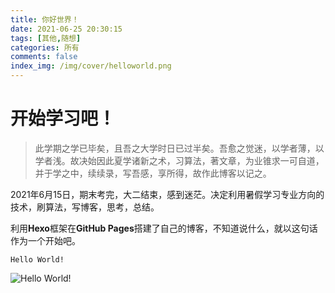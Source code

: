 ```yaml
---
title: 你好世界！
date: 2021-06-25 20:30:15
tags: [其他,随想]
categories: 所有
comments: false
index_img: /img/cover/helloworld.png
---
```


# 开始学习吧！

> 此学期之学已毕矣，且吾之大学时日已过半矣。吾愈之觉迷，以学者薄，以学者浅。故决始因此夏学诸新之术，习算法，著文章，为业锥求一可自道，并于学之中，续续录，写吾感，享所得，故作此博客以记之。

2021年6月15日，期末考完，大二结束，感到迷茫。决定利用暑假学习专业方向的技术，刷算法，写博客，思考，总结。

利用**Hexo**框架在**GitHub Pages**搭建了自己的博客，不知道说什么，就以这句话作为一个开始吧。

```
Hello World!
```

![Hello World!](helloworld.png)

